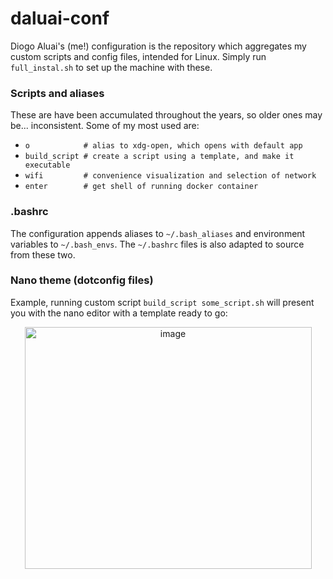 # daluai-conf
Diogo Aluai's (me!) configuration is the repository which aggregates my custom scripts and config files, intended for Linux.
Simply run `full_instal.sh` to set up the machine with these.

### Scripts and aliases
These are have been accumulated throughout the years, so older ones may be... inconsistent.
Some of my most used are:
- `o            # alias to xdg-open, which opens with default app`
- `build_script # create a script using a template, and make it executable`
- `wifi         # convenience visualization and selection of network`
- `enter        # get shell of running docker container`

### .bashrc
The configuration appends aliases to `~/.bash_aliases` and environment variables to `~/.bash_envs`. The `~/.bashrc` files is also adapted to source from these two.

### Nano theme (dotconfig files)
Example, running custom script `build_script some_script.sh` will present you with the nano editor with a template ready to go:

<p align="center">
  <img width="459" height="387" alt="image" src="https://github.com/user-attachments/assets/a4ab602e-3970-409f-b5a8-2108970af604" />
</p>

